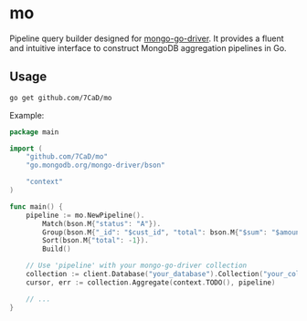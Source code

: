 # mo

Pipeline query builder designed for [mongo-go-driver](https://github.com/mongodb/mongo-go-driver). It provides a fluent and intuitive interface to construct MongoDB aggregation pipelines in Go.

## Usage

```sh
go get github.com/7CaD/mo
```

Example: 
```go
package main

import (
    "github.com/7CaD/mo"
    "go.mongodb.org/mongo-driver/bson"

    "context"
)

func main() {
    pipeline := mo.NewPipeline().
        Match(bson.M{"status": "A"}).
        Group(bson.M{"_id": "$cust_id", "total": bson.M{"$sum": "$amount"}}).
        Sort(bson.M{"total": -1}).
        Build()

    // Use 'pipeline' with your mongo-go-driver collection
    collection := client.Database("your_database").Collection("your_collection")
    cursor, err := collection.Aggregate(context.TODO(), pipeline)

    // ...
}
```
